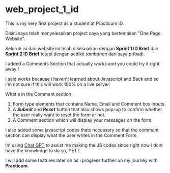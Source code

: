 # web_project_1_id

This is my very first project as a student at Practicum ID.

Disini saya telah menyelesaikan project saya yang bertemakan "One Page Website".

Seluruh isi dari website ini telah disesuaikan dengan **Sprint 1 ID Brief** dan **Sprint 2 ID Brief** tetapi dengan sedikit _tambahan_ dari saya pribadi.

I added a Comments Section that actually _works_ and you could try it right away !

I said _works_ because i haven't learned about Javascript and Back end so i'm not sure if this will work 100% on a live server.

What's in the Comment section :

1. Form type elements that contains Name, Email and Comment box inputs.
2. A **_Submit_** and **_Reset_** button that also shows pop-up to confirm whether the user really want to reset the form or not.
3. A Comment section which will display your messages on the form.

I also added some javascript codes thats necessary so that the comment section can display what the user writes in the Comment Form

Im using [Chat GPT](https://chat.openai.com/) to assist me making the JS codes since right now i dont have the knowledge to do so, YET !

I will add some features later on as i progress further on my journey with **Practicum**.

